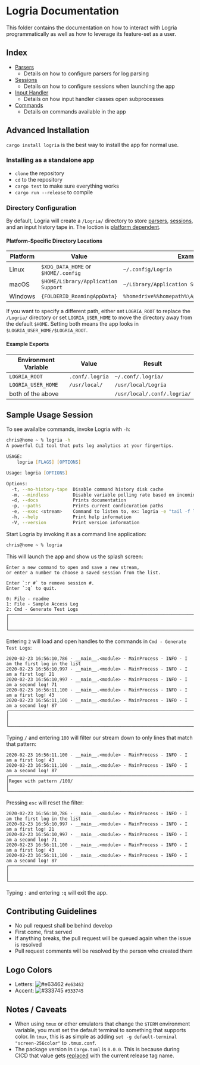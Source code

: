 # Logria Documentation

This folder contains the documentation on how to interact with Logria programmatically as well as how to leverage its feature-set as a user.

## Index

- [Parsers](parsers.md)
  - Details on how to configure parsers for log parsing
- [Sessions](sessions.md)
  - Details on how to configure sessions when launching the app
- [Input Handler](input_handler.md)
  - Details on how input handler classes open subprocesses
- [Commands](commands.md)
  - Details on commands available in the app

## Advanced Installation

`cargo install logria` is the best way to install the app for normal use.

### Installing as a standalone app

- `clone` the repository
- `cd` to the repository
- `cargo test` to make sure everything works
- `cargo run --release` to compile

### Directory Configuration

By default, Logria will create a `/Logria/` directory to store [parsers](parsers.md), [sessions](sessions.md), and an input history tape in. The loction is [platform dependent](https://docs.rs/dirs/latest/dirs/fn.config_dir.html).

#### Platform-Specific Directory Locations

| Platform | Value | Example |
| --- | --- | --- |
| Linux   | `$XDG_DATA_HOME` or `$HOME/.config` | `~/.config/Logria` |
| macOS   | `$HOME/Library/Application Support` | `~/Library/Application Support/Logria` |
| Windows | `{FOLDERID_RoamingAppData}` | `%homedrive%%homepath%\AppData\Roaming\Logria` |

If you want to specify a different path, either set `LOGRIA_ROOT` to replace the `/Logria/` directory or set `LOGRIA_USER_HOME` to move the directory away from the default `$HOME`. Setting both means the app looks in `$LOGRIA_USER_HOME/$LOGRIA_ROOT`.

#### Example Exports

| Environment Variable | Value | Result |
|---|---|---|
| `LOGRIA_ROOT` | `.conf/.logria` | `~/.conf/.logria/` |
| `LOGRIA_USER_HOME` | `/usr/local/` | `/usr/local/Logria` |
| both of the above | | `/usr/local/.conf/.logria/` |

## Sample Usage Session

To see availalbe commands, invoke Logria with `-h`:

```zsh
chris@home ~ % logria -h
A powerful CLI tool that puts log analytics at your fingertips.

USAGE:
    logria [FLAGS] [OPTIONS]

Usage: logria [OPTIONS]

Options:
  -t, --no-history-tape  Disable command history disk cache
  -m, --mindless         Disable variable polling rate based on incoming message rate
  -d, --docs             Prints documentation
  -p, --paths            Prints current conficuration paths
  -e, --exec <stream>    Command to listen to, ex: logria -e "tail -f log.txt"
  -h, --help             Print help information
  -V, --version          Print version information
```

Start Logria by invoking it as a command line application:

```zsh
chris@home ~ % logria
```

This will launch the app and show us the splash screen:

```log
Enter a new command to open and save a new stream,
or enter a number to choose a saved session from the list.

Enter `:r #` to remove session #.
Enter `:q` to quit.

0: File - readme
1: File - Sample Access Log
2: Cmd - Generate Test Logs
┌────────────────────────────────────────────────────────────────────────────────────────────────┐
│                                                                                                │
└────────────────────────────────────────────────────────────────────────────────────────────────┘
```

Entering `2` will load and open handles to the commands in `Cmd - Generate Test Logs`:

```log
2020-02-23 16:56:10,786 - __main__.<module> - MainProcess - INFO - I am the first log in the list
2020-02-23 16:56:10,997 - __main__.<module> - MainProcess - INFO - I am a first log! 21
2020-02-23 16:56:10,997 - __main__.<module> - MainProcess - INFO - I am a second log! 71
2020-02-23 16:56:11,100 - __main__.<module> - MainProcess - INFO - I am a first log! 43
2020-02-23 16:56:11,100 - __main__.<module> - MainProcess - INFO - I am a second log! 87
┌────────────────────────────────────────────────────────────────────────────────────────────────┐
│                                                                                                │
└────────────────────────────────────────────────────────────────────────────────────────────────┘
```

Typing `/` and entering `100` will filter our stream down to only lines that match that pattern:

```log
2020-02-23 16:56:11,100 - __main__.<module> - MainProcess - INFO - I am a first log! 43
2020-02-23 16:56:11,100 - __main__.<module> - MainProcess - INFO - I am a second log! 87
┌────────────────────────────────────────────────────────────────────────────────────────────────┐
│Regex with pattern /100/                                                                        │
└────────────────────────────────────────────────────────────────────────────────────────────────┘
```

Pressing `esc` will reset the filter:

```log
2020-02-23 16:56:10,786 - __main__.<module> - MainProcess - INFO - I am the first log in the list
2020-02-23 16:56:10,997 - __main__.<module> - MainProcess - INFO - I am a first log! 21
2020-02-23 16:56:10,997 - __main__.<module> - MainProcess - INFO - I am a second log! 71
2020-02-23 16:56:11,100 - __main__.<module> - MainProcess - INFO - I am a first log! 43
2020-02-23 16:56:11,100 - __main__.<module> - MainProcess - INFO - I am a second log! 87
┌────────────────────────────────────────────────────────────────────────────────────────────────┐
│                                                                                                │
└────────────────────────────────────────────────────────────────────────────────────────────────┘
```

Typing `:` and entering `:q` will exit the app.

## Contributing Guidelines

- No pull request shall be behind develop
- First come, first served
- If anything breaks, the pull request will be queued again when the issue is resolved
- Pull request comments will be resolved by the person who created them

## Logo Colors

- Letters: ![#e63462](https://via.placeholder.com/15/e63462/000000?text=+) `#e63462`
- Accent: ![#333745](https://via.placeholder.com/15/333745/000000?text=+) `#333745`

## Notes / Caveats

- When using `tmux` or other emulators that change the `$TERM` environment variable, you must set the default terminal to something that supports color. In `tmux`, this is as simple as adding `set -g default-terminal "screen-256color"` to `.tmux.conf`.
- The package version in `Cargo.toml` is `0.0.0`. This is because during CICD that value gets [replaced](/.github/workflows/release.yml) with the current release tag name.
